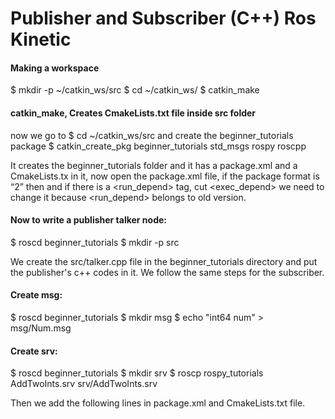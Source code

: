 # Publisher and Subscriber (C++) Ros Kinetic
#### Making a workspace
$ mkdir -p ~/catkin_ws/src
$ cd ~/catkin_ws/
$ catkin_make
#### catkin_make, Creates CmakeLists.txt file inside src folder
now we go to $ cd ~/catkin_ws/src and create the beginner_tutorials package
$ catkin_create_pkg beginner_tutorials std_msgs rospy roscpp

It creates the beginner_tutorials folder and it has a package.xml and a CmakeLists.tx in it, now open the package.xml file, if the package format is “2” then <package format="2"> and if there is a <run_depend> tag, cut <exec_depend> we need to change it because <run_depend> belongs to old version.

#### Now to write a publisher talker node:
$ roscd beginner_tutorials
$ mkdir -p src

We create the src/talker.cpp file in the beginner_tutorials directory and put the publisher's c++ codes in it.
We follow the same steps for the subscriber.

#### Create msg:

$ roscd beginner_tutorials
$ mkdir msg
$ echo "int64 num" > msg/Num.msg

#### Create srv:
$ roscd beginner_tutorials
$ mkdir srv
$ roscp rospy_tutorials AddTwoInts.srv srv/AddTwoInts.srv

Then we add the following lines in package.xml and CmakeLists.txt file.



